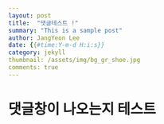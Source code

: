 ```yaml
---
layout: post
title:  "댓글테스트 !"
summary: "This is a sample post"
author: JangYeon Lee
date: {{#time:Y-m-d H:i:s}}
category: jekyll
thumbnail: /assets/img/bg_gr_shoe.jpg
comments: true
---
```


# 댓글창이 나오는지 테스트